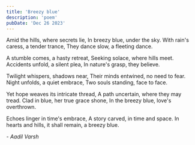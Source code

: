 ```yaml
---
title: 'Breezy blue'
description: 'poem'
pubDate: 'Dec 26 2023'
---
```

Amid the hills, where secrets lie,
In breezy blue, under the sky.
With rain's caress, a tender trance,
They dance slow, a fleeting dance.

A stumble comes, a hasty retreat,
Seeking solace, where hills meet.
Accidents unfold, a silent plea,
In nature's grasp, they believe. 

Twilight whispers, shadows near,
Their minds entwined, no need to fear.
Night unfolds, a quiet embrace,
Two souls standing, face to face.

Yet hope weaves its intricate thread,
A path uncertain, where they may tread.
Clad in blue, her true grace shone,
In the breezy blue, love's overthrown.

Echoes linger in time's embrace,
A story carved, in time and space.
In hearts and hills, it shall remain, 
a breezy blue. 

*- Aadil Varsh*
